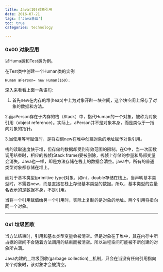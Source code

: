 ```yaml
---
title: Java(10)对象引用
date: 2016-07-21
tags: ['Java基础']
toc: true
categories: technology

---
```

### 0x00 对象应用
以Huma类和Test类为例。

在Test类中创建一个Human类的实例

```
Human aPerson= new Human(160);
```

深入来看看上面一条语句:

1. 首先new在内存的堆(heap)中上为对象开辟一块空间，这个块空间上保存了对象的数据和方法。

2.而aPerson存在于内存的栈（Stack）中，指代Human的一个对象，被称为对象引用（object reference）。实际上，aPerson并不是对象本身，而是类似于一指向对象的指针。

3.当使用等号赋值时，是将右侧new在堆中创建对象的地址赋予对象引用。

栈的读取速度快于堆，但存储的数据却受到有效范围的限制。在C中，当一次函数调用结束时，相应的栈帧(Stack frame)要被删除，栈帧上存储的参量和局部变量会消失，Java也一样，即是方法存储在栈上的数据会清空。java中，所有的普通类型对象都存储在堆上。

而对于基本类型(primitive type)对象，如int，double存储在栈上。当声明基本类型时，不需要new，而是直接在栈上存储基本类型的数据。所以，基本类型的变量名表示的是数据本身，不是引用。

当将一个引用赋值给另一个引用时，实际上复制的是对象的地址。两个引用将指向同一个对象。

---
### 0x1 垃圾回收
当方法结束时，引用和基本类型变量会被清空。但是对象在于堆中，其在内存中所占据的空间不会随着方法调用的结束而被清空。所以进程空间可能被不断创建的对象所占满。

Java内建的__垃圾回收(garbage collection)__机制，只会在当没有任何引用指向某个对象时，该对象才会被清空。


